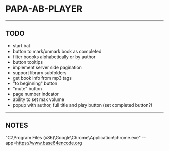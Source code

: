 # PAPA-AB-PLAYER
***

## TODO

- start.bat
- button to mark/unmark book as completed
- filter boooks alphabetically or by author
- button tooltips
- implement server side pagination
- support library subfolders
- get book info from mp3 tags
- "to beginning" button
- "mute" button
- page number indcator
- ability to set max volume 
- popup with author, full title and play button (set completed button?)

***

## NOTES

"C:\Program Files (x86)\Google\Chrome\Application\chrome.exe" --app=https://www.base64encode.org

